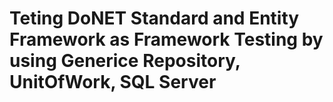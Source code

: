 # Teting DoNET Standard and Entity Framework as Framework Testing by using Generice Repository, UnitOfWork, SQL Server
 
